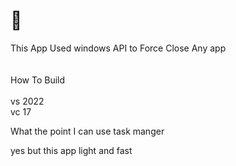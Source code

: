 # 💫 
This App Used windows API to Force Close Any app<br><br><br>How To Build<br><br>vs 2022 <br>vc 17


What the point I can use task manger 

yes but this app light and fast




